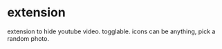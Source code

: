 # extension
extension to hide youtube video. togglable.
icons can be anything, pick a random photo.

